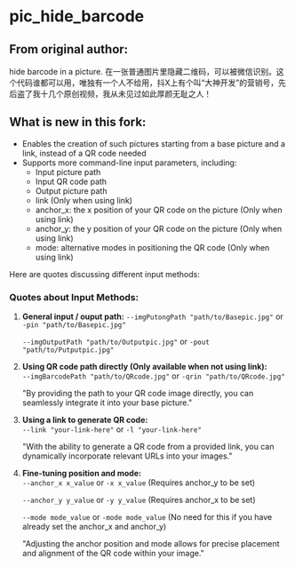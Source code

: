# pic_hide_barcode
## From original author:

hide barcode in a picture. 在一张普通图片里隐藏二维码，可以被微信识别。这个代码谁都可以用，唯独有一个人不给用，抖X上有个叫“大神开发”的营销号，先后盗了我十几个原创视频，我从未见过如此厚颜无耻之人！

## What is new in this fork:

- Enables the creation of such pictures starting from a base picture and a link, instead of a QR code needed
- Supports more command-line input parameters, including:
  - Input picture path
  - Input QR code path
  - Output picture path
  - link (Only when using link)
  - anchor_x: the x position of your QR code on the picture (Only when using link)
  - anchor_y: the y position of your QR code on the picture (Only when using link)
  - mode: alternative modes in positioning the QR code (Only when using link)

Here are quotes discussing different input methods:

### Quotes about Input Methods:

1. **General input / ouput path:**
   ```--imgPutongPath "path/to/Basepic.jpg"``` or ```-pin "path/to/Basepic.jpg"```
   
   ```--imgOutputPath "path/to/Outputpic.jpg"``` or ```-pout "path/to/Putputpic.jpg"```  
3. **Using QR code path directly (Only available when not using link):**  
   ```--imgBarcodePath "path/to/QRcode.jpg"``` or ```-qrin "path/to/QRcode.jpg"```
   
   "By providing the path to your QR code image directly, you can seamlessly integrate it into your base picture."

5. **Using a link to generate QR code:**  
   ```--link "your-link-here"``` or ```-l "your-link-here"```
   
   "With the ability to generate a QR code from a provided link, you can dynamically incorporate relevant URLs into your images."

6. **Fine-tuning position and mode:**  
   ```--anchor_x x_value``` or ```-x x_value```  (Requires anchor_y to be set)
   
   ```--anchor_y y_value``` or ```-y y_value```  (Requires anchor_x to be set)
   
   ```--mode mode_value``` or ```-mode mode_value```  (No need for this if you have already set the anchor_x and anchor_y)
   
   "Adjusting the anchor position and mode allows for precise placement and alignment of the QR code within your image."


